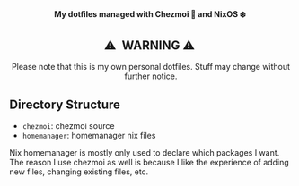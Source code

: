 <div align="center">

#### My dotfiles managed with Chezmoi :house_with_garden: and NixOS :snowflake:&nbsp;


## :warning:&nbsp; WARNING :warning:&nbsp;

Please note that this is my own personal dotfiles.
Stuff may change without further notice.
</div>

## Directory Structure
- `chezmoi`: chezmoi source
- `homemanager`: homemanager nix files

Nix homemanager is mostly only used to declare which packages I want. The reason I use chezmoi as well is because I like the experience of adding new files, changing existing files, etc.
